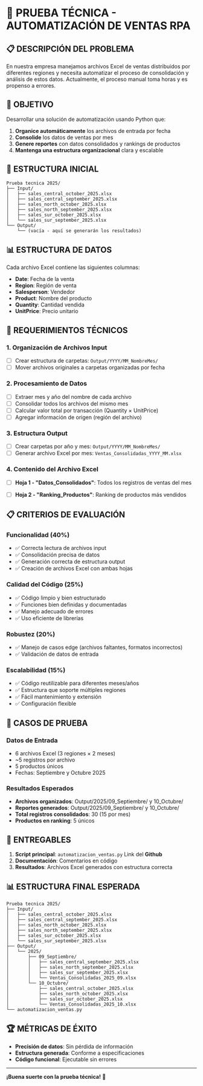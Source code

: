 # 🏢 PRUEBA TÉCNICA - AUTOMATIZACIÓN DE VENTAS RPA

## 📋 DESCRIPCIÓN DEL PROBLEMA

En nuestra empresa manejamos archivos Excel de ventas distribuidos por diferentes regiones y necesita automatizar el proceso de consolidación y análisis de estos datos. Actualmente, el proceso manual toma horas y es propenso a errores.

## 🎯 OBJETIVO

Desarrollar una solución de automatización usando Python que:

1. **Organice automáticamente** los archivos de entrada por fecha
2. **Consolide** los datos de ventas por mes
3. **Genere reportes** con datos consolidados y rankings de productos
4. **Mantenga una estructura organizacional** clara y escalable

## 📁 ESTRUCTURA INICIAL

```
Prueba tecnica 2025/
├── Input/
│   ├── sales_central_october_2025.xlsx
│   ├── sales_central_september_2025.xlsx
│   ├── sales_north_october_2025.xlsx
│   ├── sales_north_september_2025.xlsx
│   ├── sales_sur_october_2025.xlsx
│   └── sales_sur_september_2025.xlsx
└── Output/
    └── (vacía - aquí se generarán los resultados)
```

## 📊 ESTRUCTURA DE DATOS

Cada archivo Excel contiene las siguientes columnas:
- **Date**: Fecha de la venta
- **Region**: Región de venta
- **Salesperson**: Vendedor
- **Product**: Nombre del producto
- **Quantity**: Cantidad vendida
- **UnitPrice**: Precio unitario

## 🎯 REQUERIMIENTOS TÉCNICOS

### 1. **Organización de Archivos Input**
- [ ] Crear estructura de carpetas: `Output/YYYY/MM_NombreMes/`
- [ ] Mover archivos originales a carpetas organizadas por fecha

### 2. **Procesamiento de Datos**
- [ ] Extraer mes y año del nombre de cada archivo
- [ ] Consolidar todos los archivos del mismo mes
- [ ] Calcular valor total por transacción (Quantity × UnitPrice)
- [ ] Agregar información de origen (región del archivo)

### 3. **Estructura Output**
- [ ] Crear carpetas por año y mes: `Output/YYYY/MM_NombreMes/`
- [ ] Generar archivo Excel por mes: `Ventas_Consolidadas_YYYY_MM.xlsx`

### 4. **Contenido del Archivo Excel**
- [ ] **Hoja 1 - "Datos_Consolidados"**: Todos los registros de ventas del mes
- [ ] **Hoja 2 - "Ranking_Productos"**: Ranking de productos más vendidos


## 📋 CRITERIOS DE EVALUACIÓN

### **Funcionalidad (40%)**
- ✅ Correcta lectura de archivos input
- ✅ Consolidación precisa de datos
- ✅ Generación correcta de estructura output
- ✅ Creación de archivos Excel con ambas hojas

### **Calidad del Código (25%)**
- ✅ Código limpio y bien estructurado
- ✅ Funciones bien definidas y documentadas
- ✅ Manejo adecuado de errores
- ✅ Uso eficiente de librerías

### **Robustez (20%)**
- ✅ Manejo de casos edge (archivos faltantes, formatos incorrectos)
- ✅ Validación de datos de entrada

### **Escalabilidad (15%)**
- ✅ Código reutilizable para diferentes meses/años
- ✅ Estructura que soporte múltiples regiones
- ✅ Fácil mantenimiento y extensión
- ✅ Configuración flexible

## 🧪 CASOS DE PRUEBA

### **Datos de Entrada**
- 6 archivos Excel (3 regiones × 2 meses)
- ~5 registros por archivo
- 5 productos únicos
- Fechas: Septiembre y Octubre 2025

### **Resultados Esperados**
- **Archivos organizados**: Output/2025/09_Septiembre/ y 10_Octubre/
- **Reportes generados**: Output/2025/09_Septiembre/ y 10_Octubre/
- **Total registros consolidados**: 30 (15 por mes)
- **Productos en ranking**: 5 únicos

## 📝 ENTREGABLES

1. **Script principal**: `automatizacion_ventas.py` Link del **Github**
3. **Documentación**: Comentarios en código
4. **Resultados**: Archivos Excel generados con estructura correcta


## 📊 ESTRUCTURA FINAL ESPERADA

```
Prueba tecnica 2025/
├── Input/
│   ├── sales_central_october_2025.xlsx
│   ├── sales_central_september_2025.xlsx
│   ├── sales_north_october_2025.xlsx
│   ├── sales_north_september_2025.xlsx
│   ├── sales_sur_october_2025.xlsx
│   └── sales_sur_september_2025.xlsx
├── Output/
│   └── 2025/
│       ├── 09_Septiembre/
│       │   ├── sales_central_september_2025.xlsx
│       │   ├── sales_north_september_2025.xlsx
│       │   ├── sales_sur_september_2025.xlsx
│       │   └── Ventas_Consolidadas_2025_09.xlsx
│       └── 10_Octubre/
│           ├── sales_central_october_2025.xlsx
│           ├── sales_north_october_2025.xlsx
│           ├── sales_sur_october_2025.xlsx
│           └── Ventas_Consolidadas_2025_10.xlsx
└── automatizacion_ventas.py
```

## 🏆 MÉTRICAS DE ÉXITO

- **Precisión de datos**: Sin pérdida de información
- **Estructura generada**: Conforme a especificaciones
- **Código funcional**: Ejecutable sin errores

---

**¡Buena suerte con la prueba técnica!** 🚀
